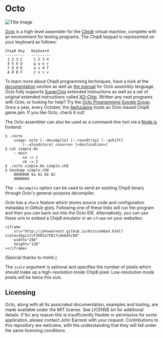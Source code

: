 Octo
====

![Title Image](https://raw.githubusercontent.com/JohnEarnest/Octo/gh-pages/images/f8z.gif)

[Octo](http://johnearnest.github.io/Octo/) is a high-level assembler for the [Chip8](http://mattmik.com/chip8.html) virtual machine, complete with an environment for testing programs. The Chip8 keypad is represented on your keyboard as follows:

	Chip8 Key   Keyboard
	---------   ---------
	 1 2 3 C     1 2 3 4
	 4 5 6 D     q w e r
	 7 8 9 E     a s d f
	 A 0 B F     z x c v

To learn more about Chip8 programming techniques, have a look at the [documentation](https://github.com/JohnEarnest/Octo/tree/gh-pages/docs) section as well as [the manual](https://github.com/JohnEarnest/Octo/tree/gh-pages/docs/Manual.md) for Octo assembly language. Octo fully supports [SuperChip](https://github.com/JohnEarnest/Octo/blob/gh-pages/docs/SuperChip.md) extended instructions as well as a set of original extended instructions called [XO-Chip](https://github.com/JohnEarnest/Octo/tree/gh-pages/docs/XO-ChipSpecification.md). Written any neat programs with Octo, or looking for help? Try the [Octo Programming Google Group](https://groups.google.com/forum/#!forum/octo-programming). Once a year, every October, the [AwfulJams](http://www.awfuljams.com) hosts an Octo-based Chip8 game jam. If you like Octo, check it out!

The Octo assembler can also be used as a command-line tool via a [Node.js](http://nodejs.org) fontend:

	$ ./octo
		usage: octo [--decompile] [--roundtrip] [--qshift]
			[--qloadstore] <source> [<destination>]
	$ cat simple.8o
		: main
			va := 1
			vb := 2
	$ ./octo simple.8o simple.ch8
	$ hexdump simple.ch8
		0000000 6a 01 6b 02                                    
		0000004

The `--decompile` option can be used to send an existing Chip8 binary through Octo's general-purpose decompiler.

Octo has a `share` feature which stores source code and configuration metadata in Github gists. Following one of these links will run the program and then you can back out into the Octo IDE. Alternatively, you can use these urls to embed a Chip8 emulator in an `iframe` on your websites:

	<iframe
		src="http://johnearnest.github.io/Octo/embed.html?scale=2&gist=f3685a75817cde6d5c0d"
		width="256"
		height="128"
	></iframe>

(Special thanks to rmmh.)

The `scale` argument is optional and specifies the number of pixels which should make up a high-resolution mode Chip8 pixel. Low-resolution mode pixels will be twice this size.

Licensing
---------
Octo, along with all its associated documentation, examples and tooling, are made available under the MIT license. See LICENSE.txt for additional details. If for any reason this is insufficiently flexible or permissive for some application, please contact John Earnest with your request. Contributions to this repository are welcome, with the understanding that they will fall under the same licensing conditions.
